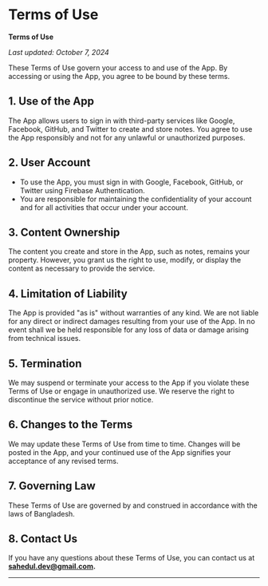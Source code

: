 # Terms of Use

**Terms of Use**

_Last updated: October 7, 2024_

These Terms of Use govern your access to and use of the App. By accessing or using the App, you agree to be bound by these terms.

## 1. Use of the App

The App allows users to sign in with third-party services like Google, Facebook, GitHub, and Twitter to create and store notes. You agree to use the App responsibly and not for any unlawful or unauthorized purposes.

## 2. User Account

- To use the App, you must sign in with Google, Facebook, GitHub, or Twitter using Firebase Authentication.
- You are responsible for maintaining the confidentiality of your account and for all activities that occur under your account.

## 3. Content Ownership

The content you create and store in the App, such as notes, remains your property. However, you grant us the right to use, modify, or display the content as necessary to provide the service.

## 4. Limitation of Liability

The App is provided "as is" without warranties of any kind. We are not liable for any direct or indirect damages resulting from your use of the App. In no event shall we be held responsible for any loss of data or damage arising from technical issues.

## 5. Termination

We may suspend or terminate your access to the App if you violate these Terms of Use or engage in unauthorized use. We reserve the right to discontinue the service without prior notice.

## 6. Changes to the Terms

We may update these Terms of Use from time to time. Changes will be posted in the App, and your continued use of the App signifies your acceptance of any revised terms.

## 7. Governing Law

These Terms of Use are governed by and construed in accordance with the laws of Bangladesh.

## 8. Contact Us

If you have any questions about these Terms of Use, you can contact us at **sahedul.dev@gmail.com.**

---
